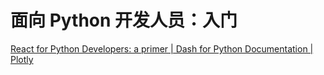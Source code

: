 # 面向 Python 开发人员：入门

[React for Python Developers: a primer | Dash for Python Documentation | Plotly](https://dash.plotly.com/react-for-python-developers)
